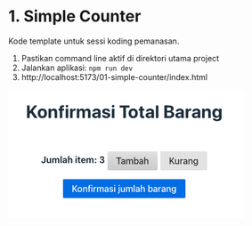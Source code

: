 # 1. Simple Counter

Kode template untuk sessi koding pemanasan.

1. Pastikan command line aktif di direktori utama project
1. Jalankan aplikasi: `npm run dev`
1. http://localhost:5173/01-simple-counter/index.html

![tampilan layar dengan 2 button untuk meng-update angka counter](../public/01-simple-counter.png)
